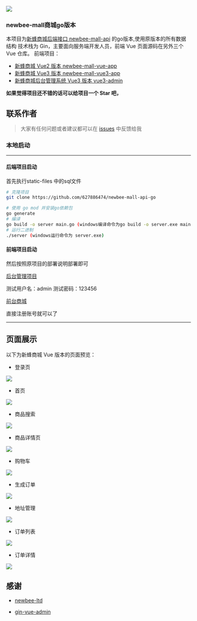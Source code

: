 ![](static-files/newbee-mall.png)

### newbee-mall商城go版本

本项目为[新蜂商城后端接口 newbee-mall-api](https://github.com/newbee-ltd/newbee-mall-api) 的go版本,使用原版本的所有数据结构 
技术栈为 Gin，主要面向服务端开发人员，前端 Vue 页面源码在另外三个 Vue 仓库。
前端项目：
- [新蜂商城 Vue2 版本 newbee-mall-vue-app](https://github.com/newbee-ltd/newbee-mall-vue-app)
- [新蜂商城 Vue3 版本 newbee-mall-vue3-app](https://github.com/newbee-ltd/newbee-mall-vue3-app)
- [新蜂商城后台管理系统 Vue3 版本 vue3-admin](https://github.com/newbee-ltd/vue3-admin)

**如果觉得项目还不错的话可以给项目一个 Star 吧，**
## 联系作者

> 大家有任何问题或者建议都可以在 [issues](https://github.com/627886474/newbee-mall-api-go/issues) 中反馈给我


### 本地启动
-- --
#### 后端项目启动
首先执行static-files 中的sql文件

```bash
# 克隆项目
git clone https://github.com/627886474/newbee-mall-api-go

# 使用 go mod 并安装go依赖包
go generate
# 编译 
go build -o server main.go (windows编译命令为go build -o server.exe main.go )
# 运行二进制
./server (windows运行命令为 server.exe)
```
#### 前端项目启动

然后按照原项目的部署说明部署即可

[后台管理项目](https://github.com/newbee-ltd/vue3-admin)

测试用户名：admin  测试密码：123456


[前台商城](https://github.com/newbee-ltd/newbee-mall-vue3-app)

直接注册账号就可以了
-- --


## 页面展示

以下为新蜂商城 Vue 版本的页面预览：

- 登录页

![](static-files/登录.png)

- 首页

![](static-files/首页.png)

- 商品搜索

![](static-files/商品搜索.png)

- 商品详情页

![](static-files/详情页.png)

- 购物车

![](static-files/购物车.png)

- 生成订单

![](static-files/生成订单.png)

- 地址管理

![](static-files/地址管理.png)

- 订单列表

![](static-files/订单列表.png)

- 订单详情

![](static-files/订单详情.png)

## 感谢
- [newbee-ltd](https://github.com/newbee-ltd)

- [gin-vue-admin](https://github.com/flipped-aurora/gin-vue-admin)